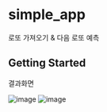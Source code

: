 # simple_app

로또 가져오기 &amp; 다음 로또 예측

## Getting Started

결과화면

![image](https://user-images.githubusercontent.com/43080040/79936201-c052d600-8491-11ea-9629-fd9b1a673900.png)
![image](https://user-images.githubusercontent.com/43080040/79936214-c9dc3e00-8491-11ea-8905-5c6b7829bff2.png)